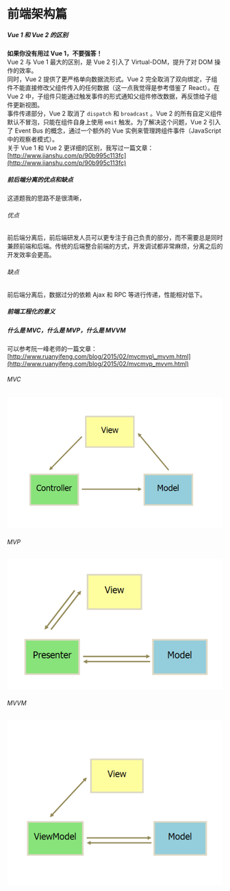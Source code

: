 # 前端架构篇

##### Vue 1 和 Vue 2 的区别

**如果你没有用过 Vue 1，不要强答！**  
Vue 2 与 Vue 1 最大的区别，是 Vue 2 引入了 Virtual-DOM，提升了对 DOM 操作的效率。  
同时，Vue 2 提供了更严格单向数据流形式。Vue 2 完全取消了双向绑定，子组件不能直接修改父组件传入的任何数据（这一点我觉得是参考借鉴了 React）。在 Vue 2 中，子组件只能通过触发事件的形式通知父组件修改数据，再反馈给子组件更新视图。  
事件传递部分，Vue 2 取消了 `dispatch` 和 `broadcast` 。Vue 2 的所有自定义组件默认不冒泡，只能在组件自身上使用 `emit` 触发。为了解决这个问题，Vue 2 引入了 Event Bus 的概念，通过一个额外的 Vue 实例来管理跨组件事件（JavaScript 中的观察者模式）。  
关于 Vue 1 和 Vue 2 更详细的区别，我写过一篇文章：[http://www.jianshu.com/p/90b995c113fc](http://www.jianshu.com/p/90b995c113fc)

##### 前后端分离的优点和缺点

这道题我的思路不是很清晰，

###### 优点

前后端分离后，前后端研发人员可以更专注于自己负责的部分，而不需要总是同时兼顾前端和后端。传统的后端整合前端的方式，开发调试都非常麻烦，分离之后的开发效率会更高。

###### 缺点

前后端分离后，数据过分的依赖 Ajax 和 RPC 等进行传递，性能相对低下。

##### 前端工程化的意义

##### 什么是 MVC，什么是 MVP，什么是 MVVM

可以参考阮一峰老师的一篇文章：[http://www.ruanyifeng.com/blog/2015/02/mvcmvp\_mvvm.html](http://www.ruanyifeng.com/blog/2015/02/mvcmvp_mvvm.html)

###### MVC

![](/assets/mvc.png)

###### MVP

![](/assets/mvp.png)

###### MVVM

![](/assets/mvvm.png)



